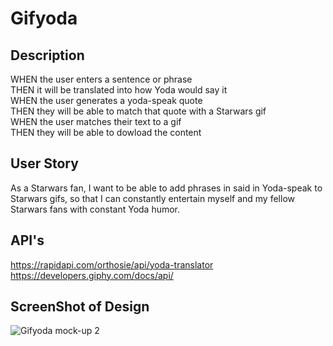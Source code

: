 # Gifyoda
## Description
WHEN the user enters a sentence or phrase <br/>
THEN it will be translated into how Yoda would say it <br/>
WHEN the user generates a yoda-speak quote <br/>
THEN they will be able to match that quote with a Starwars gif <br/>
WHEN the user matches their text to a gif <br/>
THEN they will be able to dowload the content <br/>

## User Story
As a Starwars fan, I want to be able to add phrases in said in Yoda-speak to Starwars gifs, so that I can constantly entertain myself and my fellow Starwars fans with constant Yoda humor.



## API's 
https://rapidapi.com/orthosie/api/yoda-translator <br/>
https://developers.giphy.com/docs/api/




## ScreenShot of Design
![Gifyoda mock-up 2](https://user-images.githubusercontent.com/106448076/179367543-f9b1fb7b-29c2-46f9-8a92-ccfacb517910.png)
